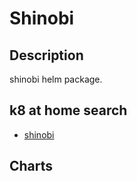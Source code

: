 # Shinobi

## Description

shinobi helm package.

## k8 at home search

- [shinobi](https://nanne.dev/k8s-at-home-search/#/shinobi)

## Charts


